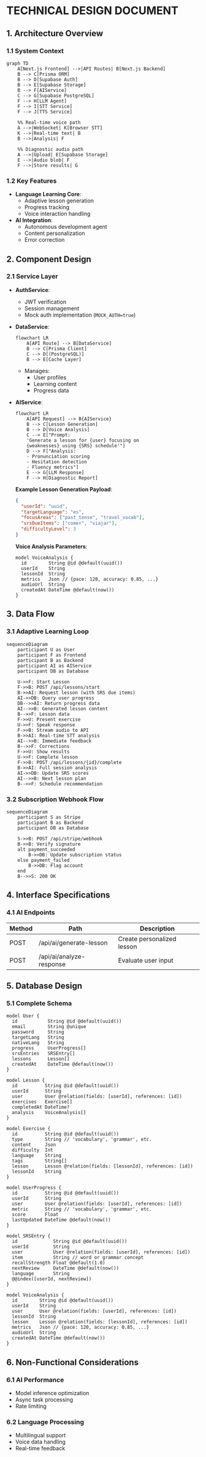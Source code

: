 # TECHNICAL DESIGN DOCUMENT
<!-- Document Version: 1.2 -->
<!-- Last Updated: 2025-06-10 -->

## 1. Architecture Overview
### 1.1 System Context
```mermaid
graph TD
    A[Next.js Frontend] -->|API Routes| B[Next.js Backend]
    B --> C[Prisma ORM]
    B --> D[Supabase Auth]
    B --> E[Supabase Storage]
    B --> F[AIService]
    C --> G[Supabase PostgreSQL]
    F --> H[LLM Agent]
    F --> I[STT Service]
    F --> J[TTS Service]
    
    %% Real-time voice path
    A -->|WebSocket| K[Browser STT]
    K -->|Real-time text| B
    B -->|Analysis| F
    
    %% Diagnostic audio path
    A -->|Upload| E[Supabase Storage]
    E -->|Audio blob| F
    F -->|Store results| G
```

### 1.2 Key Features
- **Language Learning Core**:
  - Adaptive lesson generation
  - Progress tracking
  - Voice interaction handling
- **AI Integration**:
  - Autonomous development agent
  - Content personalization
  - Error correction

## 2. Component Design
### 2.1 Service Layer
- **AuthService**:
  - JWT verification
  - Session management
  - Mock auth implementation (`MOCK_AUTH=true`)
  
- **DataService**:
  ```mermaid
  flowchart LR
      A[API Route] --> B[DataService]
      B --> C[Prisma Client]
      C --> D[(PostgreSQL)]
      B --> E[Cache Layer]
  ```
  - Manages:
    - User profiles
    - Learning content
    - Progress data

- **AIService**:
  ```mermaid
  flowchart LR
      A[API Request] --> B{AIService}
      B --> C[Lesson Generation]
      B --> D[Voice Analysis]
      C --> E["Prompt:
      'Generate a lesson for {user} focusing on
      {weaknesses} using {SRS} schedule'"]
      D --> F["Analysis:
      - Pronunciation scoring
      - Hesitation detection
      - Fluency metrics"]
      E --> G[LLM Response]
      F --> H[Diagnostic Report]
  ```
  
  **Example Lesson Generation Payload**:
  ```json
  {
    "userId": "uuid",
    "targetLanguage": "es",
    "focusAreas": ["past_tense", "travel_vocab"],
    "srsDueItems": ["comer", "viajar"],
    "difficultyLevel": 3
  }
  ```
  
  **Voice Analysis Parameters**:
  ```prisma
  model VoiceAnalysis {
    id        String @id @default(uuid())
    userId    String
    lessonId  String
    metrics   Json // {pace: 120, accuracy: 0.85, ...}
    audioUrl  String
    createdAt DateTime @default(now())
  }
  ```

## 3. Data Flow
### 3.1 Adaptive Learning Loop
```mermaid
sequenceDiagram
    participant U as User
    participant F as Frontend
    participant B as Backend
    participant AI as AIService
    participant DB as Database
    
    U->>F: Start Lesson
    F->>B: POST /api/lessons/start
    B->>AI: Request lesson (with SRS due items)
    AI->>DB: Query user progress
    DB-->>AI: Return progress data
    AI-->>B: Generated lesson content
    B-->>F: Lesson data
    F->>U: Present exercise
    U->>F: Speak response
    F->>B: Stream audio to API
    B->>AI: Real-time STT analysis
    AI-->>B: Immediate feedback
    B-->>F: Corrections
    F->>U: Show results
    U->>F: Complete lesson
    F->>B: POST /api/lessons/{id}/complete
    B->>AI: Full session analysis
    AI->>DB: Update SRS scores
    AI-->>B: Next lesson plan
    B-->>F: Schedule recommendation
```

### 3.2 Subscription Webhook Flow
```mermaid
sequenceDiagram
    participant S as Stripe
    participant B as Backend
    participant DB as Database
    
    S->>B: POST /api/stripe/webhook
    B->>B: Verify signature
    alt payment_succeeded
        B->>DB: Update subscription status
    else payment_failed
        B->>DB: Flag account
    end
    B-->>S: 200 OK
```

## 4. Interface Specifications
### 4.1 AI Endpoints
| Method | Path | Description |
|--------|------|-------------|
| POST   | /api/ai/generate-lesson | Create personalized lesson |
| POST   | /api/ai/analyze-response | Evaluate user input |

## 5. Database Design
### 5.1 Complete Schema
```prisma
model User {
  id           String @id @default(uuid())
  email        String @unique
  password     String
  targetLang   String
  nativeLang   String
  progress     UserProgress[]
  srsEntries   SRSEntry[]
  lessons      Lesson[]
  createdAt    DateTime @default(now())
}

model Lesson {
  id          String @id @default(uuid())
  userId      String
  user        User @relation(fields: [userId], references: [id])
  exercises   Exercise[]
  completedAt DateTime?
  analysis    VoiceAnalysis[]
}

model Exercise {
  id          String @id @default(uuid())
  type        String // 'vocabulary', 'grammar', etc.
  content     Json
  difficulty  Int
  language    String
  tags        String[]
  lesson      Lesson @relation(fields: [lessonId], references: [id])
  lessonId    String
}

model UserProgress {
  id          String @id @default(uuid())
  userId      String
  user        User @relation(fields: [userId], references: [id])
  metric      String // 'vocabulary', 'grammar', etc.
  score       Float
  lastUpdated DateTime @default(now())
}

model SRSEntry {
  id             String @id @default(uuid())
  userId         String
  user           User @relation(fields: [userId], references: [id])
  item           String // word or grammar concept
  recallStrength Float @default(1.0)
  nextReview     DateTime @default(now())
  language       String
  @@index([userId, nextReview])
}

model VoiceAnalysis {
  id        String @id @default(uuid())
  userId    String
  user      User @relation(fields: [userId], references: [id])
  lessonId  String
  lesson    Lesson @relation(fields: [lessonId], references: [id])
  metrics   Json // {pace: 120, accuracy: 0.85, ...}
  audioUrl  String
  createdAt DateTime @default(now())
}
```

## 6. Non-Functional Considerations
### 6.1 AI Performance
- Model inference optimization
- Async task processing
- Rate limiting

### 6.2 Language Processing
- Multilingual support
- Voice data handling
- Real-time feedback